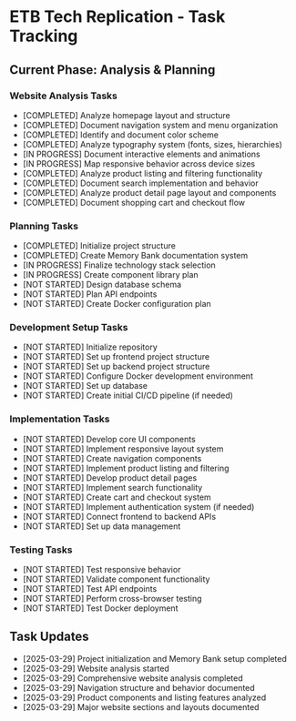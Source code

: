 # ETB Tech Replication - Task Tracking

## Current Phase: Analysis & Planning

### Website Analysis Tasks
- [COMPLETED] Analyze homepage layout and structure
- [COMPLETED] Document navigation system and menu organization
- [COMPLETED] Identify and document color scheme
- [COMPLETED] Analyze typography system (fonts, sizes, hierarchies)
- [IN PROGRESS] Document interactive elements and animations
- [IN PROGRESS] Map responsive behavior across device sizes
- [COMPLETED] Analyze product listing and filtering functionality
- [COMPLETED] Document search implementation and behavior
- [COMPLETED] Analyze product detail page layout and components
- [COMPLETED] Document shopping cart and checkout flow

### Planning Tasks
- [COMPLETED] Initialize project structure
- [COMPLETED] Create Memory Bank documentation system
- [IN PROGRESS] Finalize technology stack selection
- [IN PROGRESS] Create component library plan
- [NOT STARTED] Design database schema
- [NOT STARTED] Plan API endpoints
- [NOT STARTED] Create Docker configuration plan

### Development Setup Tasks
- [NOT STARTED] Initialize repository
- [NOT STARTED] Set up frontend project structure
- [NOT STARTED] Set up backend project structure
- [NOT STARTED] Configure Docker development environment
- [NOT STARTED] Set up database
- [NOT STARTED] Create initial CI/CD pipeline (if needed)

### Implementation Tasks
- [NOT STARTED] Develop core UI components
- [NOT STARTED] Implement responsive layout system
- [NOT STARTED] Create navigation components
- [NOT STARTED] Implement product listing and filtering
- [NOT STARTED] Develop product detail pages
- [NOT STARTED] Implement search functionality
- [NOT STARTED] Create cart and checkout system
- [NOT STARTED] Implement authentication system (if needed)
- [NOT STARTED] Connect frontend to backend APIs
- [NOT STARTED] Set up data management

### Testing Tasks
- [NOT STARTED] Test responsive behavior
- [NOT STARTED] Validate component functionality
- [NOT STARTED] Test API endpoints
- [NOT STARTED] Perform cross-browser testing
- [NOT STARTED] Test Docker deployment

## Task Updates
- [2025-03-29] Project initialization and Memory Bank setup completed
- [2025-03-29] Website analysis started
- [2025-03-29] Comprehensive website analysis completed
- [2025-03-29] Navigation structure and behavior documented
- [2025-03-29] Product components and listing features analyzed
- [2025-03-29] Major website sections and layouts documented 